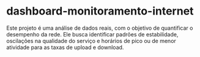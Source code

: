 # dashboard-monitoramento-internet
Este projeto é uma análise de dados reais, com o objetivo de quantificar o desempenho da rede. Ele busca identificar padrões de estabilidade, oscilações na qualidade do serviço e horários de pico ou de menor atividade para as taxas de upload e download.
